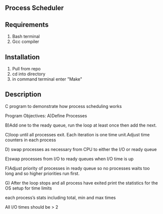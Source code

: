 
## Process Scheduler

## Requirements
1. Bash terminal
2. Gcc compiler

## Installation
1. Pull from repo
2. cd into directory
3. in command terminal enter "Make"
## Description
C program to demonstrate how process scheduling works

Program Objectives:
A)Define Processes

B)Add one to the ready queue, run the loop at least once then add the next.

C)loop until all processes exit. Each iteration is one time unit.Adjust time counters in each process

D) swap processes as necessary from CPU to either the I/O or ready queue

E)swap processes from I/O to ready queues when I/O time is up

F)Adjust priority of processes in ready queue so no processes waits too long and so higher priorities run first.

G) After the loop stops and all process have exited print the statistics for the OS setup for time limits

each process’s stats including total, min and max times

All I/O times should be > 2
